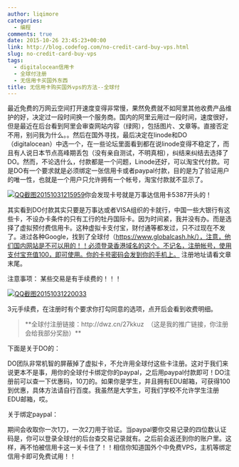 ```yaml
---
author: liqimore
categories:
  - 编程
comments: true
date: 2015-10-26 23:45:23+00:00
link: http://blog.codefog.com/no-credit-card-buy-vps.html
slug: no-credit-card-buy-vps
tags:
  - digitalocean信用卡
  - 全球付注册
  - 无信用卡买国外东西
title: 无信用卡购买国外vps的方法--全球付
---
```



最近免费的万网云空间打开速度变得非常慢，果然免费就不如阿里其他收费产品维护的好，决定过一段时间换一个服务商。国内的阿里云用过一段时间，速度很好，但是最近在后台看到阿里会审查网站内容（绿网），包括图片、文章等。直接否定不用，别问我为什么。。然后在国外寻找，最后决定在linode和DO（digitalocean）中选一个，在一些论坛里面看到都在说linode变得不稳定了，而且有人说日本节点高峰期丢包（没有亲自测试，不明真相），纠结来纠结去选择了DO。然而，不论选什么，付款都是一个问题，Linode还好，可以淘宝代付款。可是DO有一个要求就是必须绑定一张信用卡或者paypal付款，目的是为了验证用户的唯一性，也就是一个用户只允许拥有一个帐号，淘宝付款就不显示了。

[![QQ截图20151031215959](http://blog.codefog.com/usr/uploads/2015/10/QQ截图20151031215959.png)](http://blog.codefog.com/usr/uploads/2015/10/QQ截图20151031215959.png)你会发现卡号就是万事达信用卡5387开头的！

其实看到DO付款其实只要是万事达或者VISA组织的卡就行，中国一些大银行有这些卡，不设办卡条件的只有工行的牡丹国际卡。因为时间紧，我并没有办。而是选择了虚拟预付费信用卡。这种虚拟卡支付宝，财付通等都发过，只不过现在不发了。进过各种Google，找到了全球付（https://www.globalcash.hk/），注意，他们国内网站是不可以用的！！必须登录香港域名的这个。不记名，注册帐号，使用支付宝充值100，即可使用。你的卡号密码会发到你的手机上。 注册地址请看文章末尾。

注意事项： 某些交易是有手续费的！！！

[![QQ截图20151031220033](http://blog.codefog.com/usr/uploads/2015/10/QQ截图20151031220033.png)](http://blog.codefog.com/usr/uploads/2015/10/QQ截图20151031220033.png)

3元手续费，在注册时有个要求你打勾同意的选项，点开后会看到收费明细。


<blockquote>**全球付注册链接：http://dwz.cn/27kkuz  （这是我的推广链接，你注册会给我部分奖励）**</blockquote>


下面是关于DO的：

<!--more-->

DO团队非常机智的屏蔽掉了虚拟卡，不允许用全球付这些卡注册。这对于我们来说更本不是事，用你的全球付卡绑定你的paypal，之后用paypal付款即可！DO注册前可以查一下优惠码，10刀的。如果你是学生，并且拥有EDU邮箱，可获得100到优惠，具体方法请自行百度。我虽然是大学生，可我们学校不允许学生注册EDU邮箱，哎。

关于绑定paypal：

期间会收取你一次1刀，一次2刀用于验证。当paypal要你交易记录的四位数认证码是，你可以登录全球付的后台查交易记录就有。之后前会返还到你的账户里。这样，再不怕被信用卡这一关卡住了！！相信你知道国外个中免费VPS，主机等绑定信用卡即可免费试用！！

